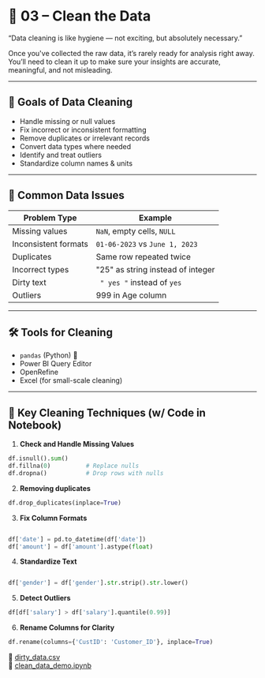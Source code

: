 # 🧼 03 – Clean the Data

“Data cleaning is like hygiene — not exciting, but absolutely necessary.”

Once you've collected the raw data, it’s rarely ready for analysis right away. You’ll need to clean it up to make sure your insights are accurate, meaningful, and not misleading.

---

## 🎯 Goals of Data Cleaning

- Handle missing or null values
- Fix incorrect or inconsistent formatting
- Remove duplicates or irrelevant records
- Convert data types where needed
- Identify and treat outliers
- Standardize column names & units

---

## 🧪 Common Data Issues

| Problem Type         | Example                                |
|----------------------|----------------------------------------|
| Missing values       | `NaN`, empty cells, `NULL`             |
| Inconsistent formats | `01-06-2023` vs `June 1, 2023`         |
| Duplicates           | Same row repeated twice                |
| Incorrect types      | "25" as string instead of integer      |
| Dirty text           | ` " yes "` instead of `yes`            |
| Outliers             | 999 in Age column                      |

---

## 🛠️ Tools for Cleaning

- `pandas` (Python) 🐼
- Power BI Query Editor
- OpenRefine
- Excel (for small-scale cleaning)

---

## 🔧 Key Cleaning Techniques (w/ Code in Notebook)

1. **Check and Handle Missing Values**
```python
df.isnull().sum()
df.fillna(0)          # Replace nulls
df.dropna()           # Drop rows with nulls
```

2. **Removing duplicates**
```python
df.drop_duplicates(inplace=True)
```
3. **Fix Column Formats**

```python

df['date'] = pd.to_datetime(df['date'])
df['amount'] = df['amount'].astype(float)
```
4. **Standardize Text**

```python

df['gender'] = df['gender'].str.strip().str.lower()
```
5. **Detect Outliers**

```python
df[df['salary'] > df['salary'].quantile(0.99)]
```
6. **Rename Columns for Clarity**

```python
df.rename(columns={'CustID': 'Customer_ID'}, inplace=True)
```


📁 [dirty_data.csv](./dirty_data.csv)  
📓 [clean_data_demo.ipynb](./clean_data_demo.ipynb)
